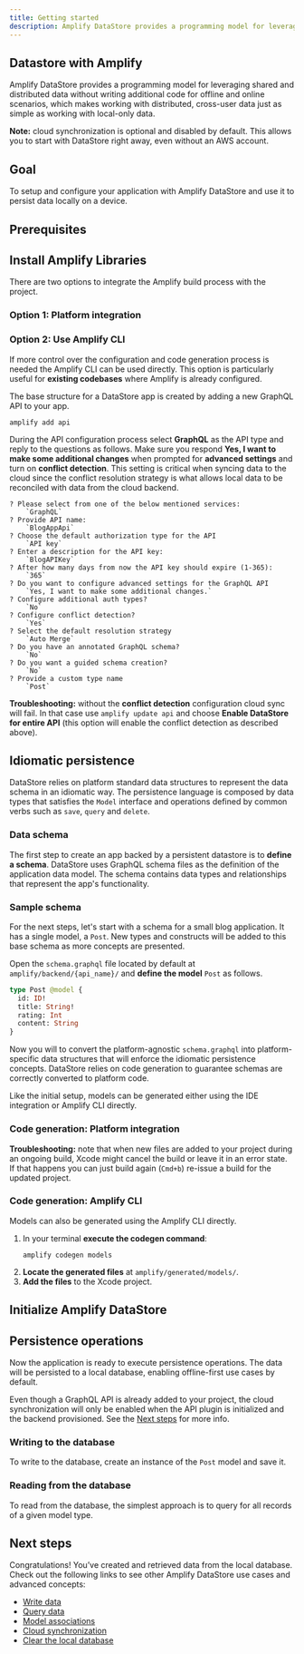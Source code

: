 ```yaml
---
title: Getting started
description: Amplify DataStore provides a programming model for leveraging shared and distributed data without writing additional code for offline and online scenarios, which makes working with distributed, cross-user data just as simple as working with local-only data.
---
```


## Datastore with Amplify

Amplify DataStore provides a programming model for leveraging shared and distributed data without writing additional code for offline and online scenarios, which makes working with distributed, cross-user data just as simple as working with local-only data.

<amplify-callout>

**Note:** cloud synchronization is optional and disabled by default. This allows you to start with DataStore right away, even without an AWS account.

</amplify-callout>

## Goal
To setup and configure your application with Amplify DataStore and use it to persist data locally on a device.

## Prerequisites

<inline-fragment platform="ios" src="~/lib/datastore/fragments/ios/getting-started/10_preReq.md"></inline-fragment>
<inline-fragment platform="android" src="~/lib/datastore/fragments/android/getting-started/10_preReq.md"></inline-fragment>

## Install Amplify Libraries

<inline-fragment platform="ios" src="~/lib/datastore/fragments/ios/getting-started/20_installLib.md"></inline-fragment>
<inline-fragment platform="android" src="~/lib/datastore/fragments/android/getting-started/20_installLib.md"></inline-fragment>

There are two options to integrate the Amplify build process with the project.

### Option 1: Platform integration

<inline-fragment platform="ios" src="~/lib/datastore/fragments/ios/getting-started/30_amplifyTools.md"></inline-fragment>
<inline-fragment platform="android" src="~/lib/datastore/fragments/android/getting-started/30_amplifyTools.md"></inline-fragment>

### Option 2: Use Amplify CLI

If more control over the configuration and code generation process is needed the Amplify CLI can be used directly. This option is particularly useful for **existing codebases** where Amplify is already configured.

The base structure for a DataStore app is created by adding a new GraphQL API to your app.

```console
amplify add api
```

During the API configuration process select **GraphQL** as the API type and reply to the questions as follows. Make sure you respond **Yes, I want to make some additional changes** when prompted for **advanced settings** and turn on **conflict detection**. This setting is critical when syncing data to the cloud since the conflict resolution strategy is what allows local data to be reconciled with data from the cloud backend.

```console
? Please select from one of the below mentioned services:
    `GraphQL`
? Provide API name:
    `BlogAppApi`
? Choose the default authorization type for the API
    `API key`
? Enter a description for the API key:
    `BlogAPIKey`
? After how many days from now the API key should expire (1-365):
    `365`
? Do you want to configure advanced settings for the GraphQL API
    `Yes, I want to make some additional changes.`
? Configure additional auth types?
    `No`
? Configure conflict detection?
    `Yes`
? Select the default resolution strategy
    `Auto Merge`
? Do you have an annotated GraphQL schema?
    `No`
? Do you want a guided schema creation?
    `No`
? Provide a custom type name
    `Post`
```

<amplify-callout warning>

**Troubleshooting:** without the **conflict detection** configuration cloud sync will fail. In that case use `amplify update api` and choose **Enable DataStore for entire API** (this option will enable the conflict detection as described above).

</amplify-callout>

## Idiomatic persistence

DataStore relies on platform standard data structures to represent the data schema in an idiomatic way. The persistence language is composed by data types that satisfies the `Model` interface and operations defined by common verbs such as `save`, `query` and `delete`.

### Data schema

The first step to create an app backed by a persistent datastore is to **define a schema**. DataStore uses GraphQL schema files as the definition of the application data model. The schema contains data types and relationships that represent the app's functionality.

### Sample schema

For the next steps, let's start with a schema for a small blog application. It has a single model, a `Post`. New types and constructs will be added to this base schema as more concepts are presented.

Open the `schema.graphql` file located by default at `amplify/backend/{api_name}/` and **define the model** `Post` as follows.

```graphql
type Post @model {
  id: ID!
  title: String!
  rating: Int
  content: String
}
```

Now you will to convert the platform-agnostic `schema.graphql` into platform-specific data structures that will enforce the idiomatic persistence concepts. DataStore relies on code generation to guarantee schemas are correctly converted to platform code.

Like the initial setup, models can be generated either using the IDE integration or Amplify CLI directly.

### Code generation: Platform integration

<inline-fragment platform="ios" src="~/lib/datastore/fragments/ios/getting-started/40_codegen.md"></inline-fragment>
<inline-fragment platform="android" src="~/lib/datastore/fragments/android/getting-started/40_codegen.md"></inline-fragment>

<amplify-callout warning>

**Troubleshooting:** note that when new files are added to your project during an ongoing build, Xcode might cancel the build or leave it in an error state. If that happens you can just build again (`Cmd+b`) re-issue a build for the updated project.

</amplify-callout>

### Code generation: Amplify CLI

Models can also be generated using the Amplify CLI directly.

1. In your terminal **execute the codegen command**:
    ```console
    amplify codegen models
    ```
2. **Locate the generated files** at `amplify/generated/models/`.
3. **Add the files** to the Xcode project.

## Initialize Amplify DataStore

<inline-fragment platform="ios" src="~/lib/datastore/fragments/ios/getting-started/50_initDataStore.md"></inline-fragment>
<inline-fragment platform="android" src="~/lib/datastore/fragments/android/getting-started/50_initDataStore.md"></inline-fragment>

## Persistence operations

Now the application is ready to execute persistence operations. The data will be persisted to a local database, enabling offline-first use cases by default.

Even though a GraphQL API is already added to your project, the cloud synchronization will only be enabled when the API plugin is initialized and the backend provisioned. See the [Next steps](#next-steps) for more info.

### Writing to the database

To write to the database, create an instance of the `Post` model and save it.

<inline-fragment platform="ios" src="~/lib/datastore/fragments/ios/getting-started/60_saveSnippet.md"></inline-fragment>
<inline-fragment platform="android" src="~/lib/datastore/fragments/android/getting-started/60_saveSnippet.md"></inline-fragment>

### Reading from the database

To read from the database, the simplest approach is to query for all records of a given model type.

<inline-fragment platform="ios" src="~/lib/datastore/fragments/ios/getting-started/70_querySnippet.md"></inline-fragment>
<inline-fragment platform="android" src="~/lib/datastore/fragments/android/getting-started/70_querySnippet.md"></inline-fragment>

## Next steps

Congratulations! You’ve created and retrieved data from the local database. Check out the following links to see other Amplify DataStore use cases and advanced concepts:

- [Write data](~/lib/datastore/data-access.md#insert-and-update)
- [Query data](~/lib/datastore/data-access.md#query-data)
- [Model associations](~/lib/datastore/relational.md)
- [Cloud synchronization](~/lib/datastore/sync.md)
- [Clear the local database]()
